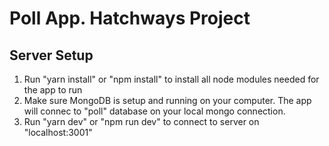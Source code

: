 # Poll App. Hatchways Project

## Server Setup
1. Run "yarn install" or "npm install" to install all node modules needed for the app to run
2. Make sure MongoDB is setup and running on your computer. The app will connec to "poll" database on your local mongo connection.
3. Run "yarn dev" or "npm run dev" to connect to server on "localhost:3001"